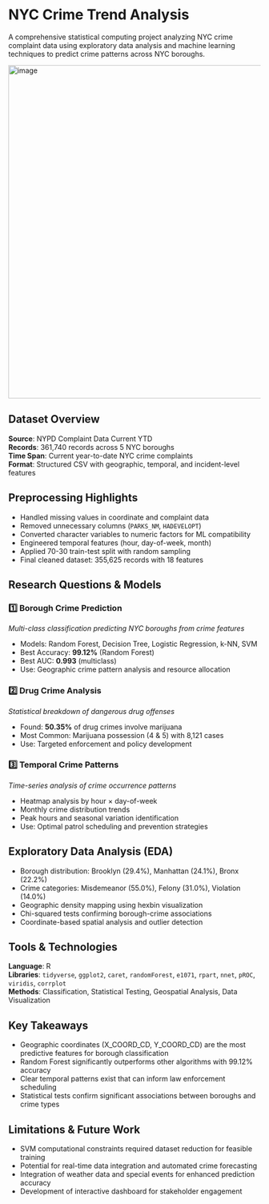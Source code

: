 # NYC Crime Trend Analysis 

A comprehensive statistical computing project analyzing NYC crime complaint data using exploratory data analysis and machine learning techniques to predict crime patterns across NYC boroughs.

<img width="926" height="666" alt="image" src="https://github.com/user-attachments/assets/bbbb2d67-1b46-43d7-8a72-de26a04ebaf0" />



## Dataset Overview

**Source**: NYPD Complaint Data Current YTD  
**Records**: 361,740 records across 5 NYC boroughs  
**Time Span**: Current year-to-date NYC crime complaints  
**Format**: Structured CSV with geographic, temporal, and incident-level features

## Preprocessing Highlights

- Handled missing values in coordinate and complaint data
- Removed unnecessary columns (`PARKS_NM`, `HADEVELOPT`) 
- Converted character variables to numeric factors for ML compatibility
- Engineered temporal features (hour, day-of-week, month)
- Applied 70-30 train-test split with random sampling
- Final cleaned dataset: 355,625 records with 18 features

## Research Questions & Models

### 1️⃣ **Borough Crime Prediction**
*Multi-class classification predicting NYC boroughs from crime features*

- Models: Random Forest, Decision Tree, Logistic Regression, k-NN, SVM
- Best Accuracy: **99.12%** (Random Forest)
- Best AUC: **0.993** (multiclass)
- Use: Geographic crime pattern analysis and resource allocation

### 2️⃣ **Drug Crime Analysis**
*Statistical breakdown of dangerous drug offenses*

- Found: **50.35%** of drug crimes involve marijuana
- Most Common: Marijuana possession (4 & 5) with 8,121 cases
- Use: Targeted enforcement and policy development

### 3️⃣ **Temporal Crime Patterns**
*Time-series analysis of crime occurrence patterns*

- Heatmap analysis by hour × day-of-week
- Monthly crime distribution trends
- Peak hours and seasonal variation identification
- Use: Optimal patrol scheduling and prevention strategies

## Exploratory Data Analysis (EDA)

- Borough distribution: Brooklyn (29.4%), Manhattan (24.1%), Bronx (22.2%)
- Crime categories: Misdemeanor (55.0%), Felony (31.0%), Violation (14.0%)
- Geographic density mapping using hexbin visualization
- Chi-squared tests confirming borough-crime associations
- Coordinate-based spatial analysis and outlier detection

## Tools & Technologies

**Language**: R  
**Libraries**: `tidyverse`, `ggplot2`, `caret`, `randomForest`, `e1071`, `rpart`, `nnet`, `pROC`, `viridis`, `corrplot`  
**Methods**: Classification, Statistical Testing, Geospatial Analysis, Data Visualization

## Key Takeaways

- Geographic coordinates (X_COORD_CD, Y_COORD_CD) are the most predictive features for borough classification
- Random Forest significantly outperforms other algorithms with 99.12% accuracy
- Clear temporal patterns exist that can inform law enforcement scheduling
- Statistical tests confirm significant associations between boroughs and crime types

## Limitations & Future Work

- SVM computational constraints required dataset reduction for feasible training
- Potential for real-time data integration and automated crime forecasting
- Integration of weather data and special events for enhanced prediction accuracy
- Development of interactive dashboard for stakeholder engagement
